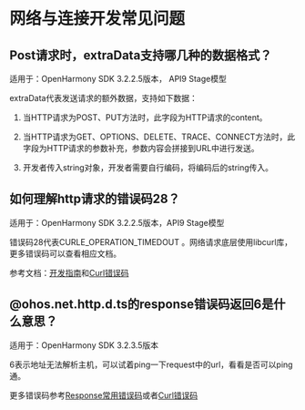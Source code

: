 # 网络与连接开发常见问题



## Post请求时，extraData支持哪几种的数据格式？

适用于：OpenHarmony SDK 3.2.2.5版本， API9 Stage模型

extraData代表发送请求的额外数据，支持如下数据：

1. 当HTTP请求为POST、PUT方法时，此字段为HTTP请求的content。

2. 当HTTP请求为GET、OPTIONS、DELETE、TRACE、CONNECT方法时，此字段为HTTP请求的参数补充，参数内容会拼接到URL中进行发送。

3. 开发者传入string对象，开发者需要自行编码，将编码后的string传入。

## 如何理解http请求的错误码28？

适用于：OpenHarmony SDK 3.2.2.5版本，API9 Stage模型

错误码28代表CURLE_OPERATION_TIMEDOUT 。网络请求底层使用libcurl库，更多错误码可以查看相应文档。

参考文档：[开发指南](https://gitee.com/openharmony/docs/blob/master/zh-cn/application-dev/reference/apis/js-apis-http.md#response%E5%B8%B8%E7%94%A8%E9%94%99%E8%AF%AF%E7%A0%81)和[Curl错误码](https://curl.se/libcurl/c/libcurl-errors.html)

## \@ohos.net.http.d.ts的response错误码返回6是什么意思？

适用于：OpenHarmony SDK 3.2.3.5版本

6表示地址无法解析主机，可以试着ping一下request中的url，看看是否可以ping通。

更多错误码参考[Response常用错误码](https://gitee.com/openharmony/docs/blob/master/zh-cn/application-dev/reference/apis/js-apis-http.md#response%E5%B8%B8%E7%94%A8%E9%94%99%E8%AF%AF%E7%A0%81)或者[Curl错误码](https://curl.se/libcurl/c/libcurl-errors.html)
